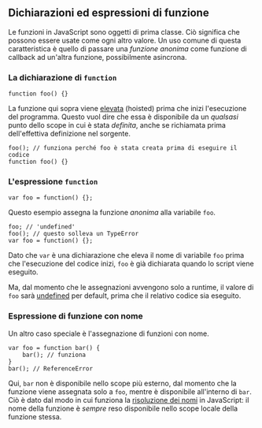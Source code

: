 ## Dichiarazioni ed espressioni di funzione

Le funzioni in JavaScript sono oggetti di prima classe. Ciò significa che
possono essere usate come ogni altro valore. Un uso comune di questa
caratteristica è quello di passare una *funzione anonima* come funzione di
callback ad un'altra funzione, possibilmente asincrona.

### La dichiarazione di `function`

    function foo() {}

La funzione qui sopra viene [elevata](#function.scopes) (hoisted) prima
che inizi l'esecuzione del programma. Questo vuol dire che essa è disponibile
da un *qualsasi* punto dello scope in cui è stata *definita*, anche se
richiamata prima dell'effettiva definizione nel sorgente.

    foo(); // funziona perché foo è stata creata prima di eseguire il codice
    function foo() {}

### L'espressione `function`

    var foo = function() {};

Questo esempio assegna la funzione *anonima* alla variabile `foo`.

    foo; // 'undefined'
    foo(); // questo solleva un TypeError
    var foo = function() {};

Dato che `var` è una dichiarazione che eleva il nome di variabile `foo`
prima che l'esecuzione del codice inizi, `foo` è già dichiarata quando lo
script viene eseguito.

Ma, dal momento che le assegnazioni avvengono solo a runtime, il valore di
`foo` sarà [undefined](#core.undefined) per default, prima che il relativo
codice sia eseguito.

### Espressione di funzione con nome

Un altro caso speciale è l'assegnazione di funzioni con nome.

    var foo = function bar() {
        bar(); // funziona
    }
    bar(); // ReferenceError

Qui, `bar` non è disponibile nello scope più esterno, dal momento che la
funzione viene assegnata solo a `foo`, mentre è disponibile all'interno di
`bar`. Ciò è dato dal modo in cui funziona la [risoluzione dei nomi](#function.scopes)
in JavaScript: il nome della funzione è *sempre* reso disponibile nello scope
locale della funzione stessa.

